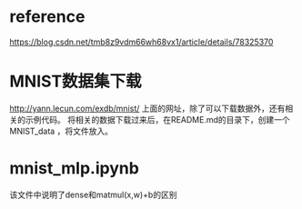 # reference
https://blog.csdn.net/tmb8z9vdm66wh68vx1/article/details/78325370
# MNIST数据集下载
http://yann.lecun.com/exdb/mnist/
上面的网址，除了可以下载数据外，还有相关的示例代码。
将相关的数据下载过来后，在README.md的目录下，创建一个 MNIST_data ，将文件放入。
# mnist_mlp.ipynb
该文件中说明了dense和matmul(x,w)+b的区别
